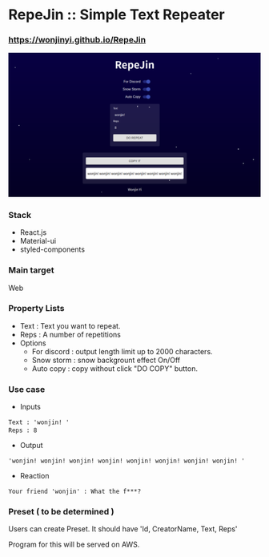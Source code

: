 # RepeJin :: Simple Text Repeater
### https://wonjinyi.github.io/RepeJin

![preview](./etc/preview.png)

### Stack
* React.js
* Material-ui
* styled-components


### Main target
Web


### Property Lists
* Text : Text you want to repeat.
* Reps : A number of repetitions
* Options
    * For discord : output length limit up to 2000 characters.
    * Snow storm : snow backgrount effect On/Off
    * Auto copy : copy without click "DO COPY" button.


### Use case
* Inputs
```
Text : 'wonjin! ' 
Reps : 8
```
* Output
```
'wonjin! wonjin! wonjin! wonjin! wonjin! wonjin! wonjin! wonjin! '
```
* Reaction
```
Your friend 'wonjin' : What the f***?
```


### Preset ( to be determined )
Users can create Preset. It should have 'Id, CreatorName, Text, Reps'

Program for this will be served on AWS.


